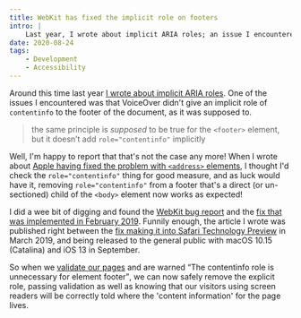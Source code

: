 ```yaml
---
title: WebKit has fixed the implicit role on footers
intro: |
    Last year, I wrote about implicit ARIA roles; an issue I encountered was that VoiceOver didn't give an implicit role to footers. Well, it's fixed!
date: 2020-08-24
tags:
    - Development
    - Accessibility
---
```


Around this time last year [I wrote about implicit ARIA roles](/blog/implicit-aria-landmark-roles#in-practice). One of the issues I encountered was that VoiceOver didn't give an implicit role of `contentinfo` to the footer of the document, as it was supposed to.

> the same principle is *supposed* to be true for the `<footer>` element, but it doesn’t add `role="contentinfo"` implicitly

Well, I'm happy to report that that's not the case any more! When I wrote about [Apple having fixed the problem with `<address>` elements](/blog/using-address-in-html-wont-be-problematic-for-much-longer), I thought I'd check the `role="contentinfo"` thing for good measure, and as luck would have it, removing `role="contentinfo"` from a footer that's a direct (or un-sectioned) child of the `<body>` element now works as expected!

I did a wee bit of digging and found the [WebKit bug report](https://bugs.webkit.org/show_bug.cgi?id=190138) and the [fix that was implemented in February 2019](https://trac.webkit.org/changeset/242051/webkit/). Funnily enough, the article I wrote was published right between the [fix making it into Safari Technology Preview](https://webkit.org/blog/8658/release-notes-for-safari-technology-preview-77/) in March 2019, and being released to the general public with macOS 10.15 (Catalina) and iOS 13 in September.

So when we [validate our pages](https://html5.validator.nu) and are warned <q>The contentinfo role is unnecessary for element footer</q>, we can now safely remove the explicit role, passing validation as well as knowing that our visitors using screen readers will be correctly told where the 'content information' for the page lives.
